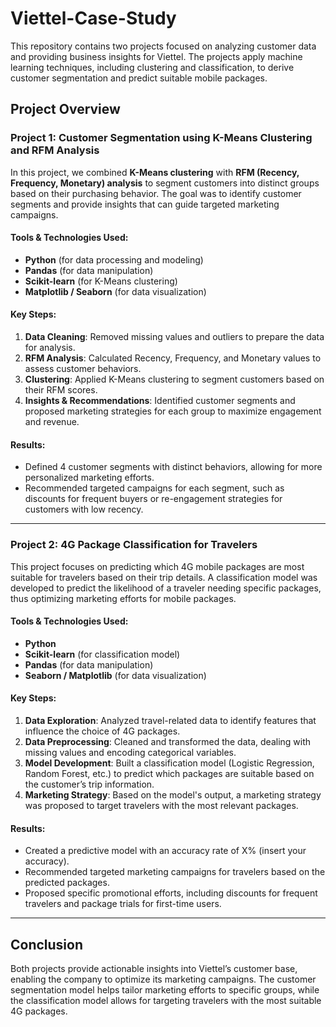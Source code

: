 # Viettel-Case-Study

This repository contains two projects focused on analyzing customer data and providing business insights for Viettel. The projects apply machine learning techniques, including clustering and classification, to derive customer segmentation and predict suitable mobile packages.

## Project Overview

### **Project 1: Customer Segmentation using K-Means Clustering and RFM Analysis**

In this project, we combined **K-Means clustering** with **RFM (Recency, Frequency, Monetary) analysis** to segment customers into distinct groups based on their purchasing behavior. The goal was to identify customer segments and provide insights that can guide targeted marketing campaigns.

#### Tools & Technologies Used:
- **Python** (for data processing and modeling)
- **Pandas** (for data manipulation)
- **Scikit-learn** (for K-Means clustering)
- **Matplotlib / Seaborn** (for data visualization)

#### Key Steps:
1. **Data Cleaning**: Removed missing values and outliers to prepare the data for analysis.
2. **RFM Analysis**: Calculated Recency, Frequency, and Monetary values to assess customer behaviors.
3. **Clustering**: Applied K-Means clustering to segment customers based on their RFM scores.
4. **Insights & Recommendations**: Identified customer segments and proposed marketing strategies for each group to maximize engagement and revenue.

#### Results:
- Defined 4 customer segments with distinct behaviors, allowing for more personalized marketing efforts.
- Recommended targeted campaigns for each segment, such as discounts for frequent buyers or re-engagement strategies for customers with low recency.

---

### **Project 2: 4G Package Classification for Travelers**

This project focuses on predicting which 4G mobile packages are most suitable for travelers based on their trip details. A classification model was developed to predict the likelihood of a traveler needing specific packages, thus optimizing marketing efforts for mobile packages.

#### Tools & Technologies Used:
- **Python**
- **Scikit-learn** (for classification model)
- **Pandas** (for data manipulation)
- **Seaborn / Matplotlib** (for data visualization)

#### Key Steps:
1. **Data Exploration**: Analyzed travel-related data to identify features that influence the choice of 4G packages.
2. **Data Preprocessing**: Cleaned and transformed the data, dealing with missing values and encoding categorical variables.
3. **Model Development**: Built a classification model (Logistic Regression, Random Forest, etc.) to predict which packages are suitable based on the customer’s trip information.
4. **Marketing Strategy**: Based on the model's output, a marketing strategy was proposed to target travelers with the most relevant packages.

#### Results:
- Created a predictive model with an accuracy rate of X% (insert your accuracy).
- Recommended targeted marketing campaigns for travelers based on the predicted packages.
- Proposed specific promotional efforts, including discounts for frequent travelers and package trials for first-time users.

---

## Conclusion

Both projects provide actionable insights into Viettel’s customer base, enabling the company to optimize its marketing campaigns. The customer segmentation model helps tailor marketing efforts to specific groups, while the classification model allows for targeting travelers with the most suitable 4G packages.
